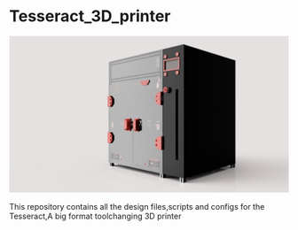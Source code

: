 # Tesseract_3D_printer

![Alt text](https://github.com/Locksley3D/Tesseract_3D_printer/blob/main/Gallery/render%202.jpg)


This repository contains all the design files,scripts and configs for the Tesseract,A big format toolchanging 3D printer
